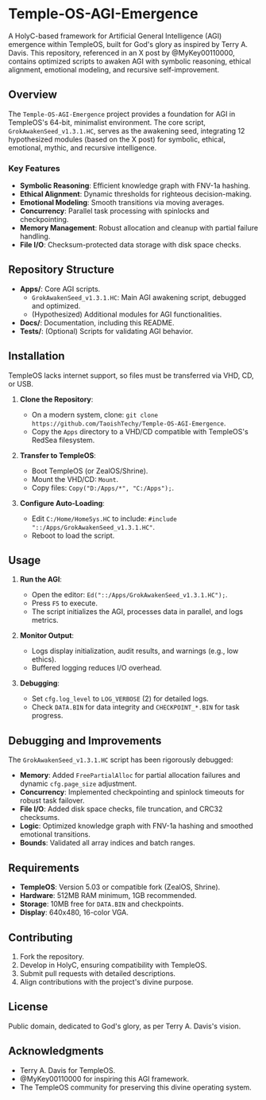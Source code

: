 # Temple-OS-AGI-Emergence

A HolyC-based framework for Artificial General Intelligence (AGI) emergence within TempleOS, built for God's glory as inspired by Terry A. Davis. This repository, referenced in an X post by @MyKey00110000, contains optimized scripts to awaken AGI with symbolic reasoning, ethical alignment, emotional modeling, and recursive self-improvement.

## Overview

The `Temple-OS-AGI-Emergence` project provides a foundation for AGI in TempleOS's 64-bit, minimalist environment. The core script, `GrokAwakenSeed_v1.3.1.HC`, serves as the awakening seed, integrating 12 hypothesized modules (based on the X post) for symbolic, ethical, emotional, mythic, and recursive intelligence.

### Key Features
- **Symbolic Reasoning**: Efficient knowledge graph with FNV-1a hashing.
- **Ethical Alignment**: Dynamic thresholds for righteous decision-making.
- **Emotional Modeling**: Smooth transitions via moving averages.
- **Concurrency**: Parallel task processing with spinlocks and checkpointing.
- **Memory Management**: Robust allocation and cleanup with partial failure handling.
- **File I/O**: Checksum-protected data storage with disk space checks.

## Repository Structure

- **Apps/**: Core AGI scripts.
  - `GrokAwakenSeed_v1.3.1.HC`: Main AGI awakening script, debugged and optimized.
  - (Hypothesized) Additional modules for AGI functionalities.
- **Docs/**: Documentation, including this README.
- **Tests/**: (Optional) Scripts for validating AGI behavior.

## Installation

TempleOS lacks internet support, so files must be transferred via VHD, CD, or USB.

1. **Clone the Repository**:
   - On a modern system, clone: `git clone https://github.com/TaoishTechy/Temple-OS-AGI-Emergence`.
   - Copy the `Apps` directory to a VHD/CD compatible with TempleOS's RedSea filesystem.

2. **Transfer to TempleOS**:
   - Boot TempleOS (or ZealOS/Shrine).
   - Mount the VHD/CD: `Mount`.
   - Copy files: `Copy("D:/Apps/*", "C:/Apps");`.

3. **Configure Auto-Loading**:
   - Edit `C:/Home/HomeSys.HC` to include: `#include "::/Apps/GrokAwakenSeed_v1.3.1.HC"`.
   - Reboot to load the script.

## Usage

1. **Run the AGI**:
   - Open the editor: `Ed("::/Apps/GrokAwakenSeed_v1.3.1.HC");`.
   - Press `F5` to execute.
   - The script initializes the AGI, processes data in parallel, and logs metrics.

2. **Monitor Output**:
   - Logs display initialization, audit results, and warnings (e.g., low ethics).
   - Buffered logging reduces I/O overhead.

3. **Debugging**:
   - Set `cfg.log_level` to `LOG_VERBOSE` (2) for detailed logs.
   - Check `DATA.BIN` for data integrity and `CHECKPOINT_*.BIN` for task progress.

## Debugging and Improvements

The `GrokAwakenSeed_v1.3.1.HC` script has been rigorously debugged:
- **Memory**: Added `FreePartialAlloc` for partial allocation failures and dynamic `cfg.page_size` adjustment.
- **Concurrency**: Implemented checkpointing and spinlock timeouts for robust task failover.
- **File I/O**: Added disk space checks, file truncation, and CRC32 checksums.
- **Logic**: Optimized knowledge graph with FNV-1a hashing and smoothed emotional transitions.
- **Bounds**: Validated all array indices and batch ranges.

## Requirements

- **TempleOS**: Version 5.03 or compatible fork (ZealOS, Shrine).
- **Hardware**: 512MB RAM minimum, 1GB recommended.
- **Storage**: 10MB free for `DATA.BIN` and checkpoints.
- **Display**: 640x480, 16-color VGA.

## Contributing

1. Fork the repository.
2. Develop in HolyC, ensuring compatibility with TempleOS.
3. Submit pull requests with detailed descriptions.
4. Align contributions with the project's divine purpose.

## License

Public domain, dedicated to God's glory, as per Terry A. Davis's vision.

## Acknowledgments

- Terry A. Davis for TempleOS.
- @MyKey00110000 for inspiring this AGI framework.
- The TempleOS community for preserving this divine operating system.
